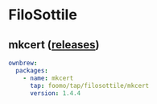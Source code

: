 # FiloSottile

## mkcert ([releases](https://github.com/FiloSottile/mkcert/releases))

```yaml
ownbrew:
  packages:
    - name: mkcert
      tap: foomo/tap/filosottile/mkcert
      version: 1.4.4
```
